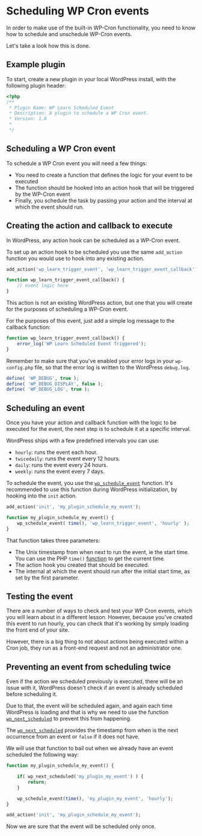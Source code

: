 # Scheduling WP Cron events

In order to make use of the built-in WP-Cron functionality, you need to know how to schedule and unschedule WP-Cron events.

Let's take a look how this is done.

## Example plugin

To start, create a new plugin in your local WordPress install, with the following plugin header:

```php
<?php
/**
 * Plugin Name: WP Learn Scheduled Event
 * Description: A plugin to schedule a WP Cron event.
 * Version: 1.0
 * 
 */
```

## Scheduling a WP Cron event

To schedule a WP Cron event you will need a few things:

- You need to create a function that defines the logic for your event to be executed
- The function should be hooked into an action hook that will be triggered by the WP-Cron event
- Finally, you schedule the task by passing your action and the interval at which the event should run.

## Creating the action and callback to execute

In WordPress, any action hook can be scheduled as a WP-Cron event. 

To set up an action hook to be scheduled you use the same `add_action` function you would use to hook into any existing action.

```php
add_action('wp_learn_trigger_event', 'wp_learn_trigger_event_callback');

function wp_learn_trigger_event_callback() {
    // event logic here
}
```

This action is not an existing WordPress action, but one that you will create for the purposes of scheduling a WP-Cron event.

For the purposes of this event, just add a simple log message to the callback function:

```php
function wp_learn_trigger_event_callback() {
    error_log('WP Learn Scheduled Event Triggered');
}
```

Remember to make sure that you've enabled your error logs in your `wp-config.php` file, so that the error log is written to the WordPress `debug.log`.

```php
define( 'WP_DEBUG', true );
define( 'WP_DEBUG_DISPLAY', false );
define( 'WP_DEBUG_LOG', true );
```

## Scheduling an event

Once you have your action and callback function with the logic to be executed for the event, the next step is to schedule it at a specific interval.

WordPress ships with a few predefined intervals you can use:
- `hourly`: runs the event each hour.
- `twicedaily`: runs the event every 12 hours.
- `daily`:  runs the event every 24 hours.
- `weekly`: runs the event every 7 days.

To schedule the event, you use the [`wp_schedule_event`](https://developer.wordpress.org/reference/functions/wp_schedule_event/) function. It's recommended to use this function during WordPress initialization, by hooking into the `init` action.

```php
add_action('init', 'my_plugin_schedule_my_event');

function my_plugin_schedule_my_event() {
    wp_schedule_event( time(), 'wp_learn_trigger_event', 'hourly' );
}
```

That function takes three parameters:
- The Unix timestamp from when next to run the event, ie the start time. You can use the PHP `time()` [function](https://www.php.net/manual/en/function.time.php) to get the current time.
- The action hook you created that should be executed.
- The internal at which the event should run after the initial start time, as set by the first parameter.

## Testing the event

There are a number of ways to check and test your WP Cron events, which you will learn about in a different lesson. However, because you've created this event to run hourly, you can check that it's working by simply loading the front end of your site.

However, there is a big thing to not about actions being executed within a Cron job, they run as a front-end request and not an administrator one.

## Preventing an event from scheduling twice

Even if the action we scheduled previously is executed, there will be an issue with it, WordPress doesn't check if an event is already scheduled before scheduling it.

Due to that, the event will be scheduled again, and again each time WordPress is loading and that is why we need to use the function [`wp_next_scheduled`](https://developer.wordpress.org/reference/functions/wp_next_scheduled/) to prevent this from happening.

The [`wp_next_scheduled`](https://developer.wordpress.org/reference/functions/wp_next_scheduled/) provides the timestamp from when is the next occurrence from an event or `false` if it does not have.

We will use that function to bail out when we already have an event scheduled the following way:

```php
function my_plugin_schedule_my_event() {

    if( wp_next_scheduled('my_plugin_my_event') ) {
        return;
    }

    wp_schedule_event(time(), 'my_plugin_my_event', 'hourly');
}

add_action('init', 'my_plugin_schedule_my_event');
```

Now we are sure that the event will be scheduled only once.
